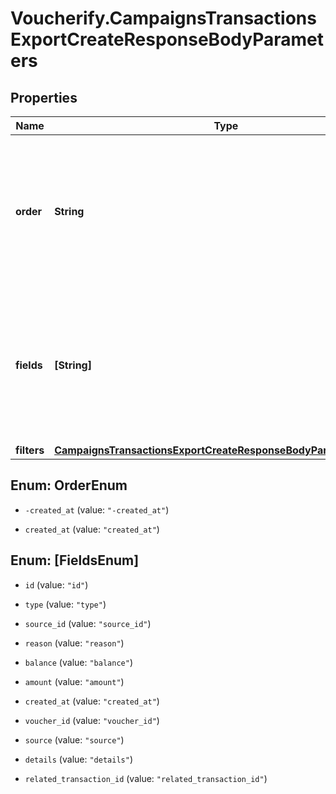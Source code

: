 # Voucherify.CampaignsTransactionsExportCreateResponseBodyParameters

## Properties

Name | Type | Description | Notes
------------ | ------------- | ------------- | -------------
**order** | **String** | How the export is ordered, where the dash &#x60;-&#x60; preceding a sorting option means sorting in a descending order. | [optional] 
**fields** | **[String]** | Data fields that will be exported for the transactions that are associated with balance movements on cards in a campaign. | [optional] 
**filters** | [**CampaignsTransactionsExportCreateResponseBodyParametersFilters**](CampaignsTransactionsExportCreateResponseBodyParametersFilters.md) |  | [optional] 



## Enum: OrderEnum


* `-created_at` (value: `"-created_at"`)

* `created_at` (value: `"created_at"`)





## Enum: [FieldsEnum]


* `id` (value: `"id"`)

* `type` (value: `"type"`)

* `source_id` (value: `"source_id"`)

* `reason` (value: `"reason"`)

* `balance` (value: `"balance"`)

* `amount` (value: `"amount"`)

* `created_at` (value: `"created_at"`)

* `voucher_id` (value: `"voucher_id"`)

* `source` (value: `"source"`)

* `details` (value: `"details"`)

* `related_transaction_id` (value: `"related_transaction_id"`)





